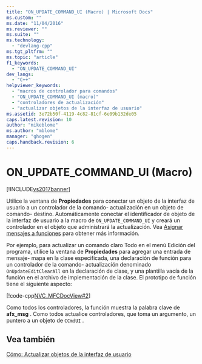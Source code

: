 ```yaml
---
title: "ON_UPDATE_COMMAND_UI (Macro) | Microsoft Docs"
ms.custom: ""
ms.date: "11/04/2016"
ms.reviewer: ""
ms.suite: ""
ms.technology: 
  - "devlang-cpp"
ms.tgt_pltfrm: ""
ms.topic: "article"
f1_keywords: 
  - "ON_UPDATE_COMMAND_UI"
dev_langs: 
  - "C++"
helpviewer_keywords: 
  - "macros de controlador para comandos"
  - "ON_UPDATE_COMMAND_UI (macro)"
  - "controladores de actualización"
  - "actualizar objetos de la interfaz de usuario"
ms.assetid: 3e72b50f-4119-4c82-81cf-6e09b132de05
caps.latest.revision: 10
author: "mikeblome"
ms.author: "mblome"
manager: "ghogen"
caps.handback.revision: 6
---
```

# ON_UPDATE_COMMAND_UI (Macro)
[!INCLUDE[vs2017banner](../assembler/inline/includes/vs2017banner.md)]

Utilice la ventana de **Propiedades** para conectar un objeto de la interfaz de usuario a un controlador de la comando\- actualización en un objeto de comando\- destino.  Automáticamente conectar el identificador de objeto de la interfaz de usuario a la macro de `ON_UPDATE_COMMAND_UI` y creará un controlador en el objeto que administrará la actualización.  Vea [Asignar mensajes a funciones](../mfc/reference/mapping-messages-to-functions.md) para obtener más información.  
  
 Por ejemplo, para actualizar un comando claro Todo en el menú Edición del programa, utilice la ventana de **Propiedades** para agregar una entrada de mensaje\- mapa en la clase especificada, una declaración de función para un controlador de la comando\- actualización denominado `OnUpdateEditClearAll` en la declaración de clase, y una plantilla vacía de la función en el archivo de implementación de la clase.  El prototipo de función tiene el siguiente aspecto:  
  
 [!code-cpp[NVC_MFCDocView#2](../mfc/codesnippet/CPP/on-update-command-ui-macro_1.h)]  
  
 Como todos los controladores, la función muestra la palabra clave de **afx\_msg** .  Como todos actualice controladores, que toma un argumento, un puntero a un objeto de `CCmdUI` .  
  
## Vea también  
 [Cómo: Actualizar objetos de la interfaz de usuario](../mfc/how-to-update-user-interface-objects.md)